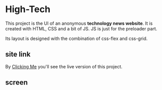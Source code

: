 # High-Tech

This project is the UI of an anonymous **technology news website**. It is created with HTML, CSS and a bit of JS. JS is just for the preloader part.

Its layout is designed with the combination of css-flex and css-grid.

## site link

By [Clicking Me](https://) you'll see the live version of this project.

## screen


